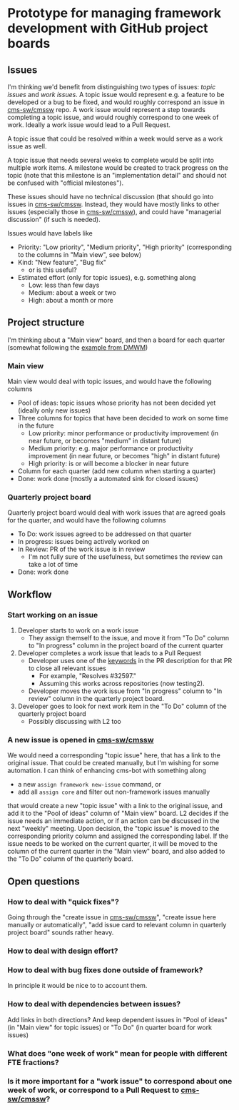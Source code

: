 # Prototype for managing framework development with GitHub project boards

## Issues

I'm thinking we'd benefit from distinguishing two types of issues: _topic issues_ and _work issues_.
A topic issue would represent e.g. a feature to be developed or a bug to be fixed, and would roughly correspond an issue in [cms-sw/cmssw](https://github.com/cms-sw/cmssw/issues) repo.
A work issue would represent a step towards completing a topic issue, and would roughly correspond to one week of work.
Ideally a work issue would lead to a Pull Request.

A topic issue that could be resolved within a week would serve as a work issue as well.

A topic issue that needs several weeks to complete would be split into multiple work items.
A milestone would be created to track progress on the topic (note that this milestone is an "implementation detail" and should not be confused with "official milestones").

These issues should have no technical discussion (that should go into issues in [cms-sw/cmssw](https://github.com/cms-sw/cmssw).
Instead, they would have mostly links to other issues (especially those in [cms-sw/cmssw](https://github.com/cms-sw/cmssw)), and could have "managerial discussion" (if such is needed).

Issues would have labels like
* Priority: "Low priority", "Medium priority", "High priority" (corresponding to the columns in "Main view", see below)
* Kind: "New feature", "Bug fix"
  * or is this useful?
* Estimated effort (only for topic issues), e.g. something along
  * Low: less than few days
  * Medium: about a week or two
  * High: about a month or more

## Project structure

I'm thinking about a "Main view" board, and then a board for each quarter (somewhat following the [example from DMWM](https://github.com/dmwm/WMCore/projects/11))

### Main view

Main view would deal with topic issues, and would have the following columns
* Pool of ideas: topic issues whose priority has not been decided yet (ideally only new issues)
* Three columns for topics that have been decided to work on some time in the future
  * Low priority: minor performance or productivity improvement (in near future, or becomes "medium" in distant future)
  * Medium priority: e.g. major performance or productivity improvement (in near future, or becomes "high" in distant future)
  * High priority: is or will become a blocker in near future
* Column for each quarter (add new column when starting a quarter)
* Done: work done (mostly a automated sink for closed issues)

### Quarterly project board

Quarterly project board would deal with work issues that are agreed goals for the quarter, and would have the following columns
* To Do: work issues agreed to be addressed on that quarter
* In progress: issues being actively worked on
* In Review: PR of the work issue is in review
  * I'm not fully sure of the usefulness, but sometimes the review can take a lot of time
* Done: work done

## Workflow

### Start working on an issue

1. Developer starts to work on a work issue
   * They assign themself to the issue, and move it from "To Do" column to "In progress" column in the project board of the current quarter
2. Developer completes a work issue that leads to a Pull Request
   * Developer uses one of the [keywords](https://docs.github.com/en/github/managing-your-work-on-github/linking-a-pull-request-to-an-issue#linking-a-pull-request-to-an-issue-using-a-keyword) in the PR description for that PR to close all relevant issues
     * For example, "Resolves #32597."
     * Assuming this works across repositories (now testing2).
   * Developer moves the work issue from "In progress" column to "In review" column in the quarterly project board.
3. Developer goes to look for next work item in the "To Do" column of the quarterly project board
   * Possibly discussing with L2 too

### A new issue is opened in [cms-sw/cmssw](https://github.com/cms-sw/cmssw)

We would need a corresponding "topic issue" here, that has a link to the original issue.
That could be created manually, but I'm wishing for some automation.
I can think of enhancing cms-bot with something along
* a new `assign framework new-issue` command, or
* add all `assign core` and filter out non-framework issues manually

that would create a new "topic issue" with a link to the original issue, and add it to the "Pool of ideas" column of "Main view" board.
L2 decides if the issue needs an immediate action, or if an action can be discussed in the next "weekly" meeting.
Upon decision, the "topic issue" is moved to the corresponding priority column and assigned the corresponding label.
If the issue needs to be worked on the current quarter, it will be moved to the column of the current quarter in the "Main view" board, and also added to the "To Do" column of the quarterly board.

## Open questions

### How to deal with "quick fixes"?

Going through the "create issue in [cms-sw/cmssw](https://github.com/cms-sw/cmssw)", "create issue here manually or automatically", "add issue card to relevant column in quarterly project board" sounds rather heavy.

### How to deal with design effort?

### How to deal with bug fixes done outside of framework?

In principle it would be nice to to account them.

### How to deal with dependencies between issues?

Add links in both directions? And keep dependent issues in "Pool of ideas" (in "Main view" for topic issues) or "To Do" (in quarter board for work issues)

### What does "one week of work" mean for people with different FTE fractions?

### Is it more important for a "work issue" to correspond about one week of work, or correspond to a Pull Request to [cms-sw/cmssw](https://github.com/cms-sw/cmssw)?
